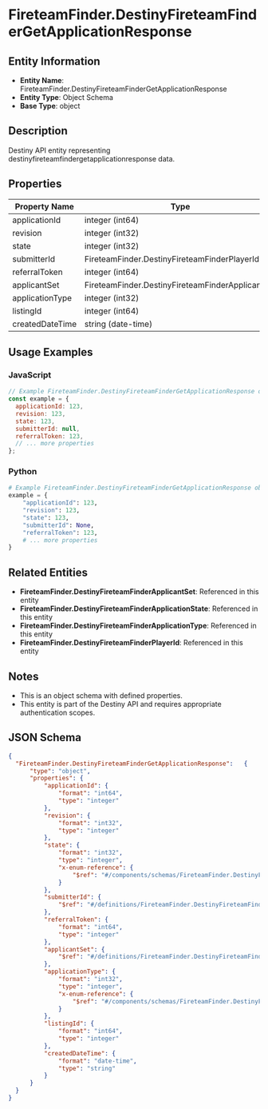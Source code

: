 # FireteamFinder.DestinyFireteamFinderGetApplicationResponse

## Entity Information
- **Entity Name**: FireteamFinder.DestinyFireteamFinderGetApplicationResponse
- **Entity Type**: Object Schema
- **Base Type**: object

## Description
Destiny API entity representing destinyfireteamfindergetapplicationresponse data.

## Properties

| Property Name | Type | Description | Required |
|---------------|------|-------------|----------|
| applicationId | integer (int64) |  | No |
| revision | integer (int32) |  | No |
| state | integer (int32) |  | No |
| submitterId | FireteamFinder.DestinyFireteamFinderPlayerId |  | No |
| referralToken | integer (int64) |  | No |
| applicantSet | FireteamFinder.DestinyFireteamFinderApplicantSet |  | No |
| applicationType | integer (int32) |  | No |
| listingId | integer (int64) |  | No |
| createdDateTime | string (date-time) |  | No |

## Usage Examples

### JavaScript
```javascript
// Example FireteamFinder.DestinyFireteamFinderGetApplicationResponse object
const example = {
  applicationId: 123,
  revision: 123,
  state: 123,
  submitterId: null,
  referralToken: 123,
  // ... more properties
};
```

### Python
```python
# Example FireteamFinder.DestinyFireteamFinderGetApplicationResponse object
example = {
    "applicationId": 123,
    "revision": 123,
    "state": 123,
    "submitterId": None,
    "referralToken": 123,
    # ... more properties
}
```

## Related Entities
- **FireteamFinder.DestinyFireteamFinderApplicantSet**: Referenced in this entity
- **FireteamFinder.DestinyFireteamFinderApplicationState**: Referenced in this entity
- **FireteamFinder.DestinyFireteamFinderApplicationType**: Referenced in this entity
- **FireteamFinder.DestinyFireteamFinderPlayerId**: Referenced in this entity

## Notes
- This is an object schema with defined properties.
- This entity is part of the Destiny API and requires appropriate authentication scopes.

## JSON Schema
```json
{
  "FireteamFinder.DestinyFireteamFinderGetApplicationResponse":   {
      "type": "object",
      "properties": {
          "applicationId": {
              "format": "int64",
              "type": "integer"
          },
          "revision": {
              "format": "int32",
              "type": "integer"
          },
          "state": {
              "format": "int32",
              "type": "integer",
              "x-enum-reference": {
                  "$ref": "#/components/schemas/FireteamFinder.DestinyFireteamFinderApplicationState"
              }
          },
          "submitterId": {
              "$ref": "#/definitions/FireteamFinder.DestinyFireteamFinderPlayerId"
          },
          "referralToken": {
              "format": "int64",
              "type": "integer"
          },
          "applicantSet": {
              "$ref": "#/definitions/FireteamFinder.DestinyFireteamFinderApplicantSet"
          },
          "applicationType": {
              "format": "int32",
              "type": "integer",
              "x-enum-reference": {
                  "$ref": "#/components/schemas/FireteamFinder.DestinyFireteamFinderApplicationType"
              }
          },
          "listingId": {
              "format": "int64",
              "type": "integer"
          },
          "createdDateTime": {
              "format": "date-time",
              "type": "string"
          }
      }
  }
}
```
